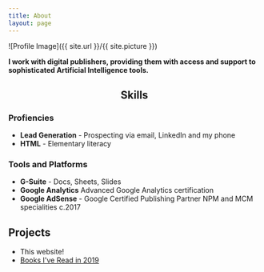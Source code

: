```yaml
---
title: About
layout: page
---
```


![Profile Image]({{ site.url }}/{{ site.picture }})

<p> <b>I work with digital publishers, providing them with access and support to sophisticated Artificial Intelligence tools.</b></p>

<h2><div style="text-align: center">Skills</div></h2>

<h3>Profiencies</h3>

<ul class="skill-list">
	<li><b>Lead Generation</b> - Prospecting via email, LinkedIn and my phone</li>
	<li><b>HTML</b> - Elementary literacy</li> 
</ul>

<h3>Tools and Platforms</h3>
<ul class="skill-list">
	<li><b>G-Suite</b> - Docs, Sheets, Slides</li>
	<li><b>Google Analytics</b> Advanced Google Analytics certification </li>
	<li><b>Google AdSense</b> - Google Certified Publishing Partner NPM and MCM specialities c.2017 </li>
</ul>



<h2>Projects</h2>

<ul>
	<li> This website! </li>
	<li><a href="https://markprvs.github.io/books-read-in-2019/">Books I've Read in 2019</a></li>

</ul>